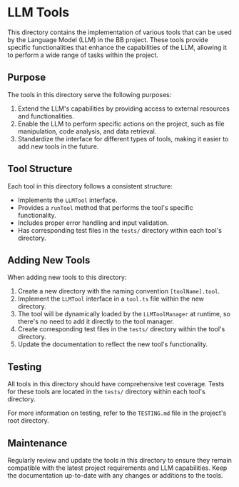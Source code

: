 # LLM Tools

This directory contains the implementation of various tools that can be used by the Language Model (LLM) in the BB project. These tools provide specific functionalities that enhance the capabilities of the LLM, allowing it to perform a wide range of tasks within the project.

## Purpose

The tools in this directory serve the following purposes:

1. Extend the LLM's capabilities by providing access to external resources and functionalities.
2. Enable the LLM to perform specific actions on the project, such as file manipulation, code analysis, and data retrieval.
3. Standardize the interface for different types of tools, making it easier to add new tools in the future.

## Tool Structure

Each tool in this directory follows a consistent structure:

- Implements the `LLMTool` interface.
- Provides a `runTool` method that performs the tool's specific functionality.
- Includes proper error handling and input validation.
- Has corresponding test files in the `tests/` directory within each tool's directory.

## Adding New Tools

When adding new tools to this directory:

1. Create a new directory with the naming convention `[toolName].tool`.
2. Implement the `LLMTool` interface in a `tool.ts` file within the new directory.
3. The tool will be dynamically loaded by the `LLMToolManager` at runtime, so there's no need to add it directly to the tool manager.
4. Create corresponding test files in the `tests/` directory within the tool's directory.
5. Update the documentation to reflect the new tool's functionality.

## Testing

All tools in this directory should have comprehensive test coverage. Tests for these tools are located in the `tests/` directory within each tool's directory.

For more information on testing, refer to the `TESTING.md` file in the project's root directory.

## Maintenance

Regularly review and update the tools in this directory to ensure they remain compatible with the latest project requirements and LLM capabilities. Keep the documentation up-to-date with any changes or additions to the tools.
